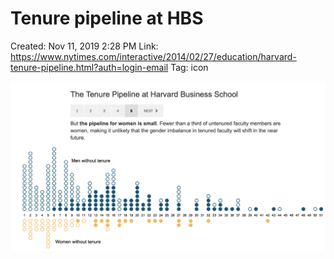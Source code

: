 # Tenure pipeline at HBS

Created: Nov 11, 2019 2:28 PM
Link: https://www.nytimes.com/interactive/2014/02/27/education/harvard-tenure-pipeline.html?auth=login-email
Tag: icon

![Tenure%20pipeline%20at%20HBS/Untitled.png](Tenure%20pipeline%20at%20HBS/Untitled.png)